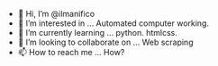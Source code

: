- 👋 Hi, I’m @ilmanifico
- 👀 I’m interested in ... Automated computer working.
- 🌱 I’m currently learning ... python. htmlcss.
- 💞️ I’m looking to collaborate on ... Web scraping
- 📫 How to reach me ... How?

<!---
ilmanifico/ilmanifico is a ✨ special ✨ repository because its `README.md` (this file) appears on your GitHub profile.
You can click the Preview link to take a look at your changes.
--->
